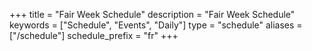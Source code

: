 +++
title = "Fair Week Schedule"
description = "Fair Week Schedule"
keywords = ["Schedule", "Events", "Daily"]
type = "schedule"
aliases = ["/schedule"]
schedule_prefix = "fr"
+++
